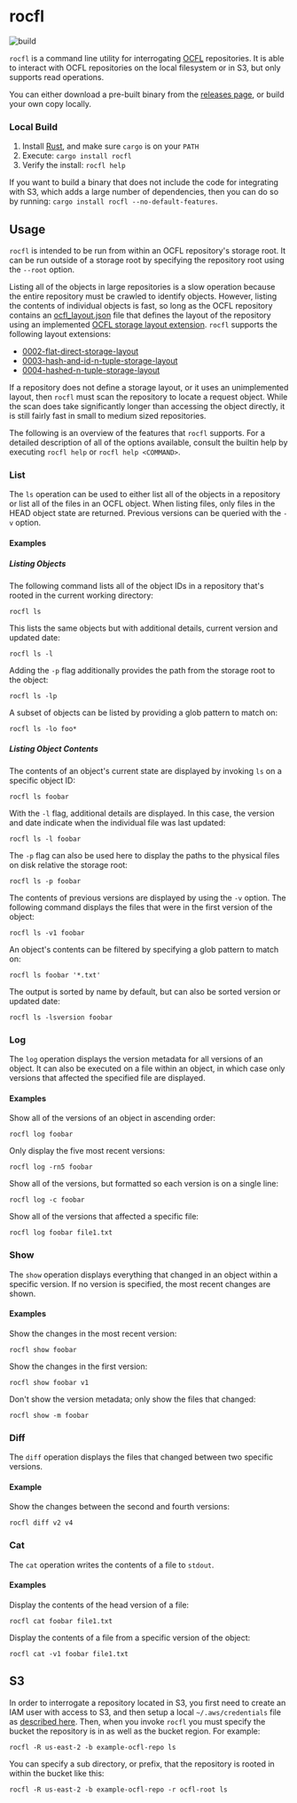 # rocfl

![build](https://github.com/pwinckles/rocfl/workflows/build/badge.svg)

`rocfl` is a command line utility for interrogating
[OCFL](https://ocfl.io/) repositories. It is able to interact with
OCFL repositories on the local filesystem or in S3, but only supports
read operations.

You can either download a pre-built binary from the [releases
page](https://github.com/pwinckles/rocfl/releases), or build your own
copy locally.

### Local Build

1. Install [Rust](https://www.rust-lang.org/tools/install), and make
   sure `cargo` is on your `PATH`
1. Execute: `cargo install rocfl`
1. Verify the install: `rocfl help`

If you want to build a binary that does not include the code for
integrating with S3, which adds a large number of dependencies, then
you can do so by running: `cargo install rocfl --no-default-features`.

## Usage

`rocfl` is intended to be run from within an OCFL repository's storage
root. It can be run outside of a storage root by specifying the
repository root using the `--root` option.

Listing all of the objects in large repositories is a slow operation
because the entire repository must be crawled to identify objects.
However, listing the contents of individual objects is fast, so long
as the OCFL repository contains an
[ocfl_layout.json](https://ocfl.io/1.0/spec/#root-structure) file that
defines the layout of the repository using an implemented [OCFL
storage layout extension](https://ocfl.github.io/extensions/). `rocfl`
supports the following layout extensions:

- [0002-flat-direct-storage-layout](https://ocfl.github.io/extensions/0002-flat-direct-storage-layout.html)
- [0003-hash-and-id-n-tuple-storage-layout](https://ocfl.github.io/extensions/0003-hash-and-id-n-tuple-storage-layout.html)
- [0004-hashed-n-tuple-storage-layout](https://ocfl.github.io/extensions/0004-hashed-n-tuple-storage-layout.html)

If a repository does not define a storage layout, or it uses an
unimplemented layout, then `rocfl` must scan the repository to locate
a request object. While the scan does take significantly longer than
accessing the object directly, it is still fairly fast in small to
medium sized repositories.

The following is an overview of the features that `rocfl` supports.
For a detailed description of all of the options available, consult
the builtin help by executing `rocfl help` or `rocfl help <COMMAND>`.

### List

The `ls` operation can be used to either list all of the objects in a
repository or list all of the files in an OCFL object. When listing
files, only files in the HEAD object state are returned. Previous
versions can be queried with the `-v` option.

#### Examples

##### Listing Objects

The following command lists all of the object IDs in a repository
that's rooted in the current working directory:

```console
rocfl ls
```

This lists the same objects but with additional details, current
version and updated date:

```console
rocfl ls -l
```

Adding the `-p` flag additionally provides the path from the storage
root to the object:

```console
rocfl ls -lp
```

A subset of objects can be listed by providing a glob pattern to match
on:

```console
rocfl ls -lo foo*
```

##### Listing Object Contents

The contents of an object's current state are displayed by invoking
`ls` on a specific object ID:

```console
rocfl ls foobar
```

With the `-l` flag, additional details are displayed. In this case,
the version and date indicate when the individual file was last
updated:

```console
rocfl ls -l foobar
```

The `-p` flag can also be used here to display the paths to the
physical files on disk relative the storage root:

```console
rocfl ls -p foobar
```

The contents of previous versions are displayed by using the `-v`
option. The following command displays the files that were in the
first version of the object:

```console
rocfl ls -v1 foobar
```

An object's contents can be filtered by specifying a glob pattern to
match on:

```console
rocfl ls foobar '*.txt'
```

The output is sorted by name by default, but can also be sorted
version or updated date:

```console
rocfl ls -lsversion foobar
```

### Log

The `log` operation displays the version metadata for all versions of
an object. It can also be executed on a file within an object, in
which case only versions that affected the specified file are
displayed.

#### Examples

Show all of the versions of an object in ascending order:

```console
rocfl log foobar
```

Only display the five most recent versions:

```console
rocfl log -rn5 foobar
```

Show all of the versions, but formatted so each version is on a single
line:

```console
rocfl log -c foobar
```

Show all of the versions that affected a specific file:

```console
rocfl log foobar file1.txt
```

### Show

The `show` operation displays everything that changed in an object
within a specific version. If no version is specified, the most recent
changes are shown.

#### Examples

Show the changes in the most recent version:

```console
rocfl show foobar
```

Show the changes in the first version:

```console
rocfl show foobar v1
```

Don't show the version metadata; only show the files that changed:

```console
rocfl show -m foobar
```

### Diff

The `diff` operation displays the files that changed between two
specific versions.

#### Example

Show the changes between the second and fourth versions:

```console
rocfl diff v2 v4
```

### Cat

The `cat` operation writes the contents of a file to `stdout`.

#### Examples

Display the contents of the head version of a file:

```console
rocfl cat foobar file1.txt
```

Display the contents of a file from a specific version of the object:

```console
rocfl cat -v1 foobar file1.txt
```

## S3

In order to interrogate a repository located in S3, you first need to
create an IAM user with access to S3, and then setup a local
`~/.aws/credentials` file as [described
here](https://docs.aws.amazon.com/cli/latest/userguide/cli-configure-files.html).
Then, when you invoke `rocfl` you must specify the bucket the
repository is in as well as the bucket region. For example:

```console
rocfl -R us-east-2 -b example-ocfl-repo ls
```

You can specify a sub directory, or prefix, that the repository is
rooted in within the bucket like this:

```console
rocfl -R us-east-2 -b example-ocfl-repo -r ocfl-root ls
```
